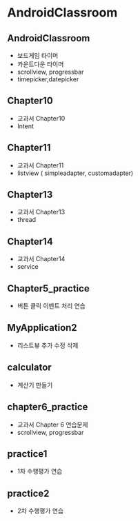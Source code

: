 # AndroidClassroom


## AndroidClassroom
- 보드게임 타이머
- 카운트다운 타이머
- scrollview, progressbar
- timepicker,datepicker

## Chapter10
- 교과서 Chapter10
- Intent

## Chapter11
- 교과서 Chapter11
- listview ( simpleadapter, customadapter)

## Chapter13
- 교과서 Chapter13
- thread

## Chapter14
- 교과서 Chapter14
- service

## Chapter5_practice
- 버튼 클릭 이벤트 처리 연습

## MyApplication2
- 리스트뷰 추가 수정 삭제

## calculator
- 계산기 만들기

## chapter6_practice
- 교과서 Chapter 6 연습문제
- scrollview, progressbar

## practice1
- 1차 수행평가 연습

## practice2
- 2차 수행평가 연습



